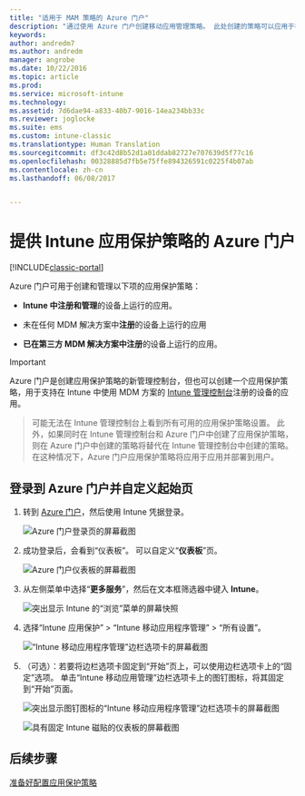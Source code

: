 ```yaml
---
title: "适用于 MAM 策略的 Azure 门户"
description: "通过使用 Azure 门户创建移动应用管理策略。 此处创建的策略可以应用于在 Intune 中注册或未注册的设备。"
keywords: 
author: andredm7
ms.author: andredm
manager: angrobe
ms.date: 10/22/2016
ms.topic: article
ms.prod: 
ms.service: microsoft-intune
ms.technology: 
ms.assetid: 7d6dae94-a833-40b7-9016-14ea234bb33c
ms.reviewer: joglocke
ms.suite: ems
ms.custom: intune-classic
ms.translationtype: Human Translation
ms.sourcegitcommit: df3c42d8b52d1a01ddab82727e707639d5f77c16
ms.openlocfilehash: 00328885d7fb5e75ffe894326591c0225f4b07ab
ms.contentlocale: zh-cn
ms.lasthandoff: 06/08/2017


---
```


# <a name="azure-portal-for-intune-app-protection-policies"></a>提供 Intune 应用保护策略的 Azure 门户

[!INCLUDE[classic-portal](../includes/classic-portal.md)]

Azure 门户可用于创建和管理以下项的应用保护策略：

- **Intune 中注册和管理**的设备上运行的应用。

- 未在任何 MDM 解决方案中**注册**的设备上运行的应用
- **已在第三方 MDM 解决方案中注册**的设备上运行的应用。

>[!IMPORTANT]
> Azure 门户是创建应用保护策略的新管理控制台，但也可以创建一个应用保护策略，用于支持在 Intune 中使用 MDM 方案的 [Intune 管理控制台](configure-and-deploy-mobile-application-management-policies-in-the-microsoft-intune-console.md)注册的设备的应用。

> 可能无法在 Intune 管理控制台上看到所有可用的应用保护策略设置。 此外，如果同时在 Intune 管理控制台和 Azure 门户中创建了应用保护策略，则在 Azure 门户中创建的策略将替代在 Intune 管理控制台中创建的策略。 在这种情况下，Azure 门户应用保护策略将应用于应用并部署到用户。


## <a name="sign-in-to-the-azure-portal-and-customize-your-start-page"></a>登录到 Azure 门户并自定义起始页

1.  转到 [Azure 门户](https://portal.azure.com)，然后使用 Intune 凭据登录。

    ![Azure 门户登录页的屏幕截图](../media/AppManagement/AzurePortal_MAMSigninPage.png)

2.  成功登录后，会看到“仪表板”。 可以自定义“**仪表板**”页。

    ![Azure 门户仪表板的屏幕截图](../media/AppManagement/AzurePortal_MAMStartboard_NoMAM.png)

3.  从左侧菜单中选择“**更多服务**”，然后在文本框筛选器中键入 **Intune**。

    ![突出显示 Intune 的“浏览”菜单的屏幕快照](../media/AppManagement/MAM-Azure-Portal-1.png)

4.  选择“Intune 应用保护” > “Intune 移动应用程序管理” > “所有设置”。

    ![“Intune 移动应用程序管理”边栏选项卡的屏幕截图](../media/AppManagement/MAM-Azure-Portal-2.png)

5. （可选）：若要将边栏选项卡固定到“开始”页上，可以使用边栏选项卡上的“固定”选项。 单击“Intune 移动应用管理”边栏选项卡上的图钉图标，将其固定到“开始”页面。

    ![突出显示图钉图标的“Intune 移动应用程序管理”边栏选项卡的屏幕截图](../media/AppManagement/AzurePortal_MAM_PinBladeAction.png)

    ![具有固定 Intune 磁贴的仪表板的屏幕截图](../media/AppManagement/AzurePortal_MAM_Startboard_withMAM.png)

## <a name="next-steps"></a>后续步骤
[准备好配置应用保护策略](get-ready-to-configure-mobile-app-management-policies-with-microsoft-intune.md)

